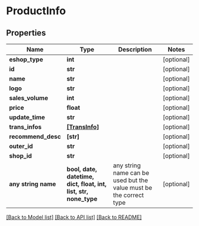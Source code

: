 # ProductInfo


## Properties
Name | Type | Description | Notes
------------ | ------------- | ------------- | -------------
**eshop_type** | **int** |  | [optional] 
**id** | **str** |  | [optional] 
**name** | **str** |  | [optional] 
**logo** | **str** |  | [optional] 
**sales_volume** | **int** |  | [optional] 
**price** | **float** |  | [optional] 
**update_time** | **str** |  | [optional] 
**trans_infos** | [**[TransInfo]**](TransInfo.md) |  | [optional] 
**recommend_desc** | **[str]** |  | [optional] 
**outer_id** | **str** |  | [optional] 
**shop_id** | **str** |  | [optional] 
**any string name** | **bool, date, datetime, dict, float, int, list, str, none_type** | any string name can be used but the value must be the correct type | [optional]

[[Back to Model list]](../README.md#documentation-for-models) [[Back to API list]](../README.md#documentation-for-api-endpoints) [[Back to README]](../README.md)


